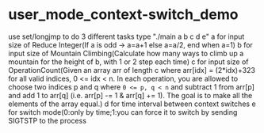 # user_mode_context-switch_demo
use set/longjmp to do 3 different tasks 
type "./main a b c d e"
a for input size of Reduce Integer(If a is odd -> a=a+1 else a=a/2, end when a=1)
b for input size of Mountain Climbing(Calculate how many ways to climb up a mountain for the height of b, with 1 or 2 step each time)
c for input size of OperationCount(Given an array arr of length c where arr[idx] = (2*idx)+323 for all valid indices, 0 <= idx < n.
                                 In each operation, you are allowed to choose two indices p and q where `0 <= p, q < n` and subtract 1 
                                 from arr[p] and add 1 to arr[q] (i.e. arr[p] -= 1 & arr[q] += 1). The goal is to make all the elements of the array equal.)
d for time interval between context switches 
e for switch mode(0:only by time;1:you can force it to switch by sending SIGTSTP to the process
